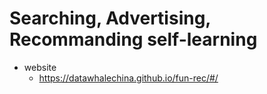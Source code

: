 # Searching, Advertising, Recommanding self-learning

+ website
  + https://datawhalechina.github.io/fun-rec/#/